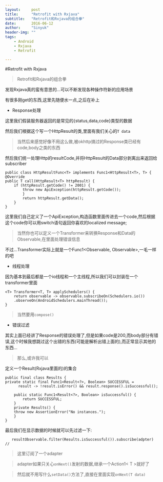 ```yaml
---
layout:     post
title:      "Retrofit with Rxjava"
subtitle:   "Retrofit和Rxjava的组合拳"
date:       2016-06-12
author:     "Sinyuk"
header-img: ""
tags:
    - Android
    - Rxjava
    - Retrofit

---
```


#Retrofit with Rxjava
> Retrofit和Rxjava的组合拳

发现Rxjava真的蛮有意思的...可以不断发现各种操作符新的应用场景

有很多刚get的东西,这里先随便水一点,之后在补上


- Response处理

这里我们假装服务器返回的是常见的{status,data,code}类型的数据

然后我们根据这个写一个HttpResult<T>的类,里面有我们关心的`T data`

> 当然后来感觉好像不用这么做,被okhttp搞过的Response类已经有code,body之类的东西


然后我们统一处理Http的resultCode,并将HttpResult的Data部分剥离出来返回给subscriber

	public class HttpResultFunc<T> implements Func1<HttpResult<T>, T> {
	@Override
    public T call(HttpResult<T> httpResult) {
        if (httpResult.getCode() != 2001) {
            throw new ApiException(httpResult.getCode());
        	}
        	return httpResult.getData();
    	}
	}

这里我们自己定义了一个ApiException,构造函数里面传进去一个code,然后根据这个code你可以用switch语句返回你喜欢的localized message;

> 当然你也可以定义一个Transformer来转换Response和Data的Observable,在里面处理错误信息

不过...Transformer实际上就是一个Func1<Observable<T>, Observable<R>>,一毛一样的吧


- 线程处理
 
因为基本到最后都是一个io线程和一个主线程,所以我们可以封装在一个transformer里面

	<T> Transformer<T, T> applySchedulers() {  
		return observable -> observable.subscribeOn(Schedulers.io())
    	.observeOn(AndroidSchedulers.mainThread());
	}

> 当然要用`compose()`

- 错误过滤

其实上面已经讲了Response的错误处理了,但是如果code是200,而body部分有错误,这个时候我想跳过这个出错的东西(可能是解析出错上面的),而正常显示其他的东西...

> 那么,或许我可以

定义一个Result(Rxjava里面的)的集合

	public final class Results {
	private static final Func1<Result<?>, Boolean> SUCCESSFUL =
          result -> !result.isError() && result.response().isSuccessful();

		public static Func1<Result<?>, Boolean> isSuccessful() {
    		return SUCCESSFUL;
		}
		private Results() {
    	throw new AssertionError("No instances.");
		}
	}

最后我们在显示数据的时候就可以先过滤一下:

       resultObservable.filter(Results.isSuccessful()).subscribe(adpter) //

> 这里订阅了一个adapter

> adapter如果只关心`onNext()`发射的数据,继承一个Action1< T >就好了

> 然后就不用写什么`setData()`方法了,直接在里面实现`onNext(T data)`


